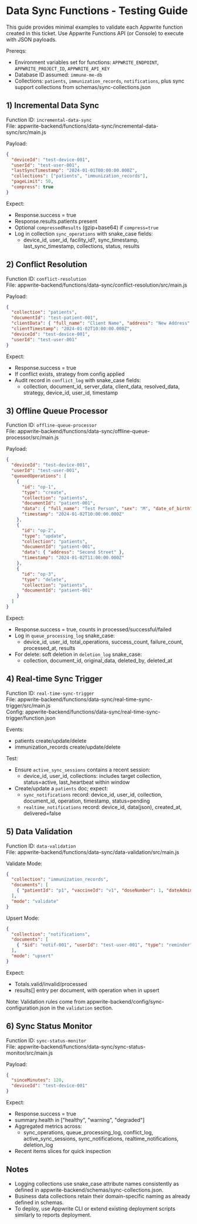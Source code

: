 # Data Sync Functions - Testing Guide

This guide provides minimal examples to validate each Appwrite function created in this ticket. Use Appwrite Functions API (or Console) to execute with JSON payloads.

Prereqs:
- Environment variables set for functions: `APPWRITE_ENDPOINT`, `APPWRITE_PROJECT_ID`, `APPWRITE_API_KEY`
- Database ID assumed: `immune-me-db`
- Collections: `patients`, `immunization_records`, `notifications`, plus sync support collections from schemas/sync-collections.json

## 1) Incremental Data Sync
Function ID: `incremental-data-sync`  
File: appwrite-backend/functions/data-sync/incremental-data-sync/src/main.js

Payload:
```json
{
  "deviceId": "test-device-001",
  "userId": "test-user-001",
  "lastSyncTimestamp": "2024-01-01T00:00:00.000Z",
  "collections": ["patients", "immunization_records"],
  "pageLimit": 50,
  "compress": true
}
```

Expect:
- Response.success = true
- Response.results.patients present
- Optional `compressedResults` (gzip+base64) if `compress=true`
- Log in collection `sync_operations` with snake_case fields:
  - device_id, user_id, facility_id?, sync_timestamp, last_sync_timestamp, collections, status, results

## 2) Conflict Resolution
Function ID: `conflict-resolution`  
File: appwrite-backend/functions/data-sync/conflict-resolution/src/main.js

Payload:
```json
{
  "collection": "patients",
  "documentId": "test-patient-001",
  "clientData": { "full_name": "Client Name", "address": "New Address" },
  "clientTimestamp": "2024-01-02T10:00:00.000Z",
  "deviceId": "test-device-001",
  "userId": "test-user-001"
}
```

Expect:
- Response.success = true
- If conflict exists, strategy from config applied
- Audit record in `conflict_log` with snake_case fields:
  - collection, document_id, server_data, client_data, resolved_data, strategy, device_id, user_id, timestamp

## 3) Offline Queue Processor
Function ID: `offline-queue-processor`  
File: appwrite-backend/functions/data-sync/offline-queue-processor/src/main.js

Payload:
```json
{
  "deviceId": "test-device-001",
  "userId": "test-user-001",
  "queuedOperations": [
    {
      "id": "op-1",
      "type": "create",
      "collection": "patients",
      "documentId": "patient-001",
      "data": { "full_name": "Test Person", "sex": "M", "date_of_birth": "2020-01-01", "district": "D1", "address": "Main Street", "facility_id": "fac-1" },
      "timestamp": "2024-01-02T10:00:00.000Z"
    },
    {
      "id": "op-2",
      "type": "update",
      "collection": "patients",
      "documentId": "patient-001",
      "data": { "address": "Second Street" },
      "timestamp": "2024-01-02T11:00:00.000Z"
    },
    {
      "id": "op-3",
      "type": "delete",
      "collection": "patients",
      "documentId": "patient-001"
    }
  ]
}
```

Expect:
- Response.success = true, counts in processed/successful/failed
- Log in `queue_processing_log` snake_case:
  - device_id, user_id, total_operations, success_count, failure_count, processed_at, results
- For delete: soft deletion in `deletion_log` snake_case:
  - collection, document_id, original_data, deleted_by, deleted_at

## 4) Real-time Sync Trigger
Function ID: `real-time-sync-trigger`  
File: appwrite-backend/functions/data-sync/real-time-sync-trigger/src/main.js  
Config: appwrite-backend/functions/data-sync/real-time-sync-trigger/function.json

Events:
- patients create/update/delete
- immunization_records create/update/delete

Test:
- Ensure `active_sync_sessions` contains a recent session:
  - device_id, user_id, collections: includes target collection, status=active, last_heartbeat within window
- Create/update a `patients` doc; expect:
  - `sync_notifications` record: device_id, user_id, collection, document_id, operation, timestamp, status=pending
  - `realtime_notifications` record: device_id, data(json), created_at, delivered=false

## 5) Data Validation
Function ID: `data-validation`  
File: appwrite-backend/functions/data-sync/data-validation/src/main.js

Validate Mode:
```json
{
  "collection": "immunization_records",
  "documents": [
    { "patientId": "p1", "vaccineId": "v1", "doseNumber": 1, "dateAdministered": "2024-01-01", "facilityId": "fac-1" }
  ],
  "mode": "validate"
}
```

Upsert Mode:
```json
{
  "collection": "notifications",
  "documents": [
    { "$id": "notif-001", "userId": "test-user-001", "type": "reminder", "title": "Upcoming dose", "status": "pending" }
  ],
  "mode": "upsert"
}
```

Expect:
- Totals.valid/invalid/processed
- results[] entry per document, with operation when in upsert

Note: Validation rules come from appwrite-backend/config/sync-configuration.json in the `validation` section.

## 6) Sync Status Monitor
Function ID: `sync-status-monitor`  
File: appwrite-backend/functions/data-sync/sync-status-monitor/src/main.js

Payload:
```json
{
  "sinceMinutes": 120,
  "deviceId": "test-device-001"
}
```

Expect:
- Response.success = true
- summary.health in ["healthy", "warning", "degraded"]
- Aggregated metrics across:
  - sync_operations, queue_processing_log, conflict_log, active_sync_sessions, sync_notifications, realtime_notifications, deletion_log
- Recent items slices for quick inspection

## Notes
- Logging collections use snake_case attribute names consistently as defined in appwrite-backend/schemas/sync-collections.json.
- Business data collections retain their domain-specific naming as already defined in schemas.
- To deploy, use Appwrite CLI or extend existing deployment scripts similarly to reports deployment.
